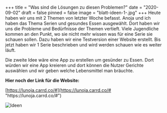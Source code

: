 +++
title = "Was sind die Lösungen zu diesen Problemen?"
date = "2020-09-02"
draft = false
pinned = false
image = "blatt-ideen-1-.jpg"
+++
Heute haben wir uns mit 2 Themen von letzter Woche befasst. Anoja und ich haben das Thema Serien und gesundes Essen ausgewählt. Dort haben wir uns die Probleme und Bedürfnisse der Themen vertieft. Viele Jugendliche kommen an den Punkt, wo sie nicht mehr wissen was für eine Serie sie schauen sollen. Dazu haben wir eine Testversion einer Website erstellt. Bis jetzt haben wir 1 Serie beschrieben und wird werden schauen wie es weiter läuft.

Die zweite Idee wäre eine App zu erstellen um gesünder zu Essen. Dort würden wir eine App kreieren und dort können die Nutzer Gerichte auswählen und wir geben welche Lebensmittel man bräuchte.

**Hier noch der Link für die Website:** <!--StartFragment-->

[https://lunoja.carrd.co/#](https://lunoja.carrd.co/# "https\://lunoja.carrd.co/#")

<!--EndFragment-->

![Ideen](blatt-ideen-1-.jpg)